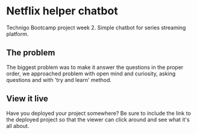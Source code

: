 # Netflix helper chatbot

Technigo Bootcamp project week 2. Simple chatbot for series streaming platform. 

## The problem

The biggest problem was to make it answer the questions in the proper order, we approached problem with open mind and curiosity, asking questions and with 'try and learn' method.


## View it live

Have you deployed your project somewhere? Be sure to include the link to the deployed project so that the viewer can click around and see what it's all about.
